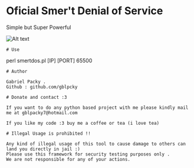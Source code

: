 # Oficial Smer't Denial of Service

Simple but Super Powerful
  

![Alt text](https://media.kasperskydaily.com/wp-content/uploads/sites/94/2018/03/02160305/memcached_spoofing-1.png "Screenshot")

```
# Use
```
perl smertdos.pl [IP] [PORT] 65500
```
# Author 

Gabriel Packy .
Github : github.com/gblpcky
 
# Donate and contact :3 

If you want to do any python based project with me please kindly mail me at gblpacky7@hotmail.com

If you like my code :3 buy me a coffee or tea (i love tea)

# Illegal Usage is prohibited !!

Any kind of illegal usage of this tool to cause damage to others can land you directly in jail :)
Please use this framework for security testing purposes only .
We are not responsible for any of your actions.
 
